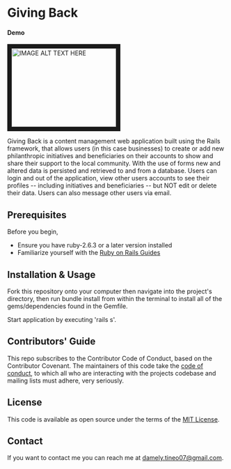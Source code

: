 # Giving Back
#### Demo
<a href="http://www.youtube.com/watch?feature=player_embedded&v=5nCsvMZMjTA
" target="_blank"><img src="http://img.youtube.com/vi/5nCsvMZMjTA/0.jpg" 
alt="IMAGE ALT TEXT HERE" width="240" height="180" border="10" /></a>

Giving Back is a content management web application built using the Rails framework, that allows users (in this case businesses) to create or add new philanthropic initiatives and beneficiaries on their accounts to show and share their support to the local community. With the use of forms new and altered data is persisted and retrieved to and from a database. Users can login and out of the application, view other users accounts to see their profiles -- including initiatives and beneficiaries -- but NOT edit or delete their data. Users can also message other users via email. 

## Prerequisites
Before you begin, 
- Ensure you have ruby-2.6.3 or a later version installed
- Familiarize yourself with the [Ruby on Rails Guides](https://guides.rubyonrails.org/)

## Installation & Usage
Fork this repository onto your computer then navigate into the project's directory, then run bundle install from within the terminal to install all of the gems/dependencies found in the Gemfile.

Start application by executing 'rails s'. 

## Contributors' Guide
This repo subscribes to the Contributor Code of Conduct, based on the Contributor Covenant. The maintainers of this code take the [code of conduct](https://www.contributor-covenant.org/version/2/0/code_of_conduct/code_of_conduct.md), to which all who are interacting with the projects codebase and mailing lists must adhere, very seriously.

## License 
This code is available as open source under the terms of the [MIT License](https://opensource.org/licenses/MIT). 

## Contact
If you want to contact me you can reach me at damely.tineo07@gmail.com.






